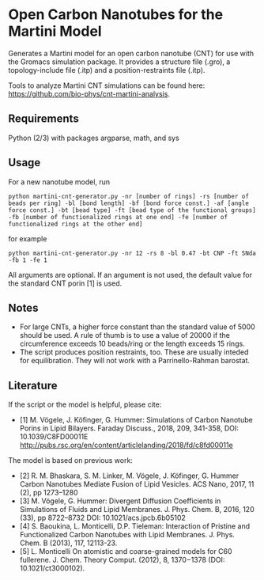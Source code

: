 # Open Carbon Nanotubes for the Martini Model

Generates a Martini model for an open carbon nanotube (CNT) for use with the Gromacs simulation package.
It provides a structure file (.gro), a topology-include file (.itp) and a position-restraints file (.itp).

Tools to analyze Martini CNT simulations can be found here: https://github.com/bio-phys/cnt-martini-analysis. 

## Requirements

Python (2/3) with packages argparse, math, and sys

## Usage

For a new nanotube model, run 

    python martini-cnt-generator.py -nr [number of rings] -rs [number of beads per ring] -bl [bond length] -bf [bond force const.] -af [angle force const.] -bt [bead type] -ft [bead type of the functional groups] -fb [number of functionalized rings at one end] -fe [number of functionalized rings at the other end]

for example

    python martini-cnt-generator.py -nr 12 -rs 8 -bl 0.47 -bt CNP -ft SNda -fb 1 -fe 1

All arguments are optional. If an argument is not used, the default value for the standard CNT porin [1] is used.

## Notes

* For large CNTs, a higher force constant than the standard value of 5000 should be used. A rule of thumb is to use a value of 20000 if the circumference exceeds 10 beads/ring or the length exceeds 15 rings. 
* The script produces position restraints, too. These are usually inteded for equilibration. They will not work with a Parrinello-Rahman barostat. 

## Literature

If the script or the model is helpful, please cite:
- [1]  M. Vögele, J. Köfinger, G. Hummer: 
    Simulations of Carbon Nanotube Porins in Lipid Bilayers.
    Faraday Discuss., 2018, 209, 341-358, DOI: 10.1039/C8FD00011E  
    http://pubs.rsc.org/en/content/articlelanding/2018/fd/c8fd00011e

The model is based on previous work:
- [2] R. M. Bhaskara, S. M. Linker, M. Vögele, J. Köfinger, G. Hummer 
    Carbon Nanotubes Mediate Fusion of Lipid Vesicles.
    ACS Nano, 2017, 11 (2), pp 1273–1280
- [3] M. Vögele, G. Hummer:
    Divergent Diffusion Coefficients in Simulations of Fluids and Lipid Membranes.
    J. Phys. Chem. B, 2016, 120 (33), pp 8722–8732
    DOI: 10.1021/acs.jpcb.6b05102
- [4] S. Baoukina, L. Monticelli, D.P. Tieleman:
    Interaction of Pristine and Functionalized Carbon Nanotubes with Lipid Membranes. 
    J. Phys. Chem. B (2013), 117, 12113-23.
- [5] L. Monticelli
    On atomistic and coarse-grained models for C60 fullerene. 
    J. Chem. Theory Comput. (2012), 8, 1370−1378 (DOI: 10.1021/ct3000102). 


